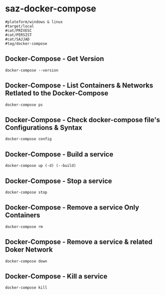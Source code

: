 # saz-docker-compose

```
#plateform/windows & linux
#target/local
#cat/PRIVESC
#cat/PERSIST
#cat/SAJJAD
#tag/docker-compose
```


## Docker-Compose - Get Version
```
docker-compose --version
```


## Docker-Compose - List Containers & Networks Retlated to the Docker-Compose
```
docker-compose ps
```


## Docker-Compose - Check docker-compose file's Configurations & Syntax
```
docker-compose config
```


## Docker-Compose - Build a service
```
docker-compose up (-d) (--build)
```


## Docker-Compose - Stop a service
```
docker-compose stop
```


## Docker-Compose - Remove a service Only Containers
```
docker-compose rm
```


## Docker-Compose - Remove a service & related Doker Network
```
docker-compose down
```


## Docker-Compose - Kill a service
```
docker-compose kill
```

